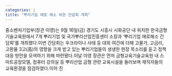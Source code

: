 ```yaml
---
categories: j
title: "뿌리기업 애로 해소 위한 간담회 개최"
---
```

중소벤처기업부(장관 이영)는 9월 16일(금) 경기도 시흥시 시화공단 내 위치한 한국금형기술교육원에서 7개 뿌리기업 및 국가뿌리산업진흥센터 소장과 ‘뿌리기업 애로해소 간담회’를 개최했다.이번 간담회는 우크라이나 사태 등 대외 여건에 더해 고물가, 고금리, 고환율 3고(高)의 영향을 크게 받고 있는 뿌리기업들의 생생한 현장 목소리를 듣고 정책 대응 방안을 모색하기 위해 마련됐다.이날 이영 장관은 먼저 금형교육기술교육원 내 스마트공장모델, 컴퓨터 강의실 등 뿌리산업 금형 관련 교육시설을 둘러보며 재직자들의 교육환경을 점검하였다.이어 진